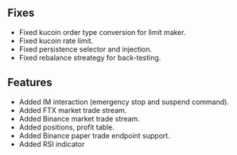 ## Fixes

- Fixed kucoin order type conversion for limit maker.
- Fixed kucoin rate limit.
- Fixed persistence selector and injection.
- Fixed rebalance streategy for back-testing.

## Features

- Added IM interaction (emergency stop and suspend command).
- Added FTX market trade stream.
- Added Binance market trade stream.
- Added positions, profit table.
- Added Binance paper trade endpoint support.
- Added RSI indicator

